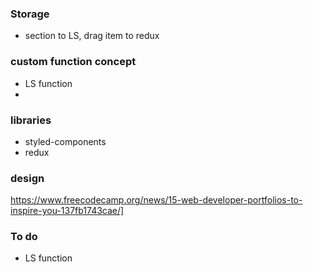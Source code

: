 ### Storage

- section to LS, drag item to redux

### custom function concept

- LS function
-

### libraries

- styled-components
- redux

### design

https://www.freecodecamp.org/news/15-web-developer-portfolios-to-inspire-you-137fb1743cae/]

### To do

- LS function

